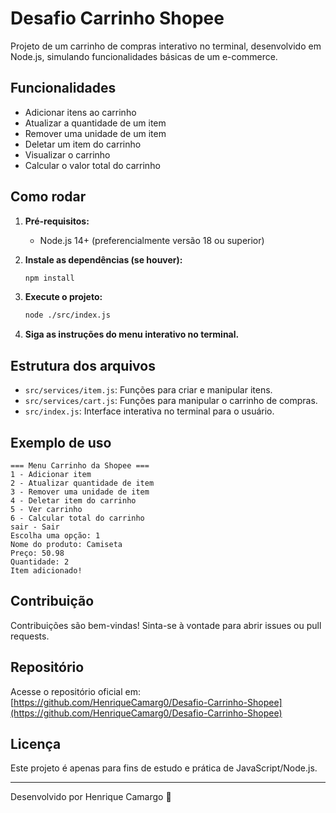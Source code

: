 # Desafio Carrinho Shopee

Projeto de um carrinho de compras interativo no terminal, desenvolvido em Node.js, simulando funcionalidades básicas de um e-commerce.

## Funcionalidades

- Adicionar itens ao carrinho
- Atualizar a quantidade de um item
- Remover uma unidade de um item
- Deletar um item do carrinho
- Visualizar o carrinho
- Calcular o valor total do carrinho

## Como rodar

1. **Pré-requisitos:**  
   - Node.js 14+ (preferencialmente versão 18 ou superior)

2. **Instale as dependências (se houver):**
   ```bash
   npm install
   ```

3. **Execute o projeto:**
   ```bash
   node ./src/index.js
   ```

4. **Siga as instruções do menu interativo no terminal.**

## Estrutura dos arquivos

- `src/services/item.js`: Funções para criar e manipular itens.
- `src/services/cart.js`: Funções para manipular o carrinho de compras.
- `src/index.js`: Interface interativa no terminal para o usuário.

## Exemplo de uso

```
=== Menu Carrinho da Shopee ===
1 - Adicionar item
2 - Atualizar quantidade de item
3 - Remover uma unidade de item
4 - Deletar item do carrinho
5 - Ver carrinho
6 - Calcular total do carrinho
sair - Sair
Escolha uma opção: 1
Nome do produto: Camiseta
Preço: 50.98
Quantidade: 2
Item adicionado!
```

## Contribuição

Contribuições são bem-vindas! Sinta-se à vontade para abrir issues ou pull requests.

## Repositório

Acesse o repositório oficial em:  
[https://github.com/HenriqueCamarg0/Desafio-Carrinho-Shopee](https://github.com/HenriqueCamarg0/Desafio-Carrinho-Shopee)

## Licença

Este projeto é apenas para fins de estudo e prática de JavaScript/Node.js.

---

Desenvolvido por Henrique Camargo 🚀